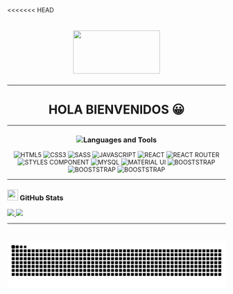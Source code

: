 <<<<<<< HEAD

<h1 align="center"><img src="https://media.giphy.com/media/lQDdDwdZpfYRn1MsJy/giphy.gif" width="200px" height="100px"></h1>

---
<h1 align="center"> HOLA BIENVENIDOS 😀 </h1>

---

<h3 align="center"><img src="https://media.giphy.com/media/KEYMsj2LcXzfcTP5ii/giphy.gif" width="50px">Languages and Tools</h3>

<p align="center">
<img src="https://img.shields.io/badge/HTML5-E34F26?style=for-the-badge&logo=html5&logoColor=white" alt="HTML5" />
<img src="https://img.shields.io/badge/CSS3-1572B6?style=for-the-badge&logo=css3&logoColor=white" alt="CSS3" />
<img src="https://img.shields.io/badge/Sass-CC6699?style=for-the-badge&logo=sass&logoColor=white" alt="SASS" />
<img src="https://img.shields.io/badge/JavaScript-323330?style=for-the-badge&logo=javascript&logoColor=F7DF1E" alt="JAVASCRIPT" />
<img src="https://img.shields.io/badge/React-20232A?style=for-the-badge&logo=react&logoColor=61DAFB" alt="REACT" />
<img src="https://img.shields.io/badge/React_Router-CA4245?style=for-the-badge&logo=react-router&logoColor=white" alt="REACT ROUTER" />
<img src="https://img.shields.io/badge/styled--components-DB7093?style=for-the-badge&logo=styled-components&logoColor=white" alt="STYLES COMPONENT" />
<img src="https://img.shields.io/badge/MySQL-005C84?style=for-the-badge&logo=mysql&logoColor=white" alt="MYSQL" />
<img src="https://img.shields.io/badge/Material--UI-0081CB?style=for-the-badge&logo=material-ui&logoColor=white" alt="MATERIAL UI" />
<img src="https://img.shields.io/badge/Bootstrap-563D7C?style=for-the-badge&logo=bootstrap&logoColor=white" alt="BOOSTSTRAP" />
<img src="https://img.shields.io/badge/Bootstrap-563D7C?style=for-the-badge&logo=bootstrap&logoColor=white" alt="BOOSTSTRAP" />
<img src="https://img.shields.io/badge/Bootstrap-563D7C?style=for-the-badge&logo=bootstrap&logoColor=white" alt="BOOSTSTRAP" />

</p>

---

<h3 align="left"><img src="https://media.giphy.com/media/du3J3cXyzhj75IOgvA/giphy.gif" width="25px" height="25px"> GitHub Stats</h3>
<div>
  <a href="https://github.com/Hubertjerson">
  <img height="180em" src="https://github-readme-stats.vercel.app/api?username=Hubertjerson&show_icons=true&theme=radical&include_all_commits=true&count_private=true"/>
<img height="180em" src="https://github-readme-stats.vercel.app/api/top-langs/?username=Hubertjerson&layout=compact&langs_count=7&theme=radical"/>
</div>

---

![Snake animation](./src/Snake.svg)
=======
